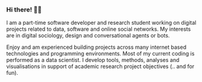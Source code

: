 ### Hi there! 👋🏻

I am a part-time software developer and research student working on digital projects related to data, software and online social networks. My interests are in digital sociology, design and conversational agents or bots.

Enjoy and am experienced building projects across many internet based technologies and programming environments. Most of my current coding is performed as a data scientist. I develop tools, methods, analyses and visualisations in support of academic research project objectives (.. and for fun).
